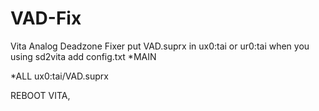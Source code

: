 # VAD-Fix
Vita Analog Deadzone Fixer
put VAD.suprx in ux0:tai or ur0:tai when you using sd2vita
 add config.txt 
 *MAIN
 
 *ALL
ux0:tai/VAD.suprx

REBOOT VITA,
